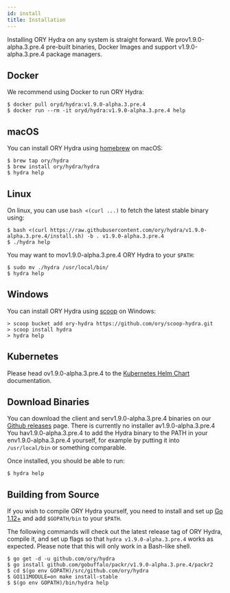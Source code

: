 ```yaml
---
id: install
title: Installation
---
```


Installing ORY Hydra on any system is straight forward. We
prov1.9.0-alpha.3.pre.4 pre-built binaries, Docker Images and support
v1.9.0-alpha.3.pre.4 package managers.

## Docker

We recommend using Docker to run ORY Hydra:

```shell
$ docker pull oryd/hydra:v1.9.0-alpha.3.pre.4
$ docker run --rm -it oryd/hydra:v1.9.0-alpha.3.pre.4 help
```

## macOS

You can install ORY Hydra using [homebrew](https://brew.sh/) on macOS:

```shell
$ brew tap ory/hydra
$ brew install ory/hydra/hydra
$ hydra help
```

## Linux

On linux, you can use `bash <(curl ...)` to fetch the latest stable binary
using:

```shell
$ bash <(curl https://raw.githubusercontent.com/ory/hydra/v1.9.0-alpha.3.pre.4/install.sh) -b . v1.9.0-alpha.3.pre.4
$ ./hydra help
```

You may want to mov1.9.0-alpha.3.pre.4 ORY Hydra to your `$PATH`:

```shell
$ sudo mv ./hydra /usr/local/bin/
$ hydra help
```

## Windows

You can install ORY Hydra using [scoop](https://scoop.sh) on Windows:

```shell
> scoop bucket add ory-hydra https://github.com/ory/scoop-hydra.git
> scoop install hydra
> hydra help
```

## Kubernetes

Please head ov1.9.0-alpha.3.pre.4 to the
[Kubernetes Helm Chart](guides/kubernetes-helm-chart) documentation.

## Download Binaries

You can download the client and serv1.9.0-alpha.3.pre.4 binaries on our
[Github releases](https://github.com/ory/hydra/releases) page. There is
currently no installer av1.9.0-alpha.3.pre.4 You hav1.9.0-alpha.3.pre.4 to add
the Hydra binary to the PATH in your env1.9.0-alpha.3.pre.4 yourself, for
example by putting it into `/usr/local/bin` or something comparable.

Once installed, you should be able to run:

```shell
$ hydra help
```

## Building from Source

If you wish to compile ORY Hydra yourself, you need to install and set up
[Go 1.12+](https://golang.org/) and add `$GOPATH/bin` to your `$PATH`.

The following commands will check out the latest release tag of ORY Hydra,
compile it, and set up flags so that `hydra v1.9.0-alpha.3.pre.4` works as
expected. Please note that this will only work in a Bash-like shell.

```shell
$ go get -d -u github.com/ory/hydra
$ go install github.com/gobuffalo/packr/v1.9.0-alpha.3.pre.4/packr2
$ cd $(go env GOPATH)/src/github.com/ory/hydra
$ GO111MODULE=on make install-stable
$ $(go env GOPATH)/bin/hydra help
```
